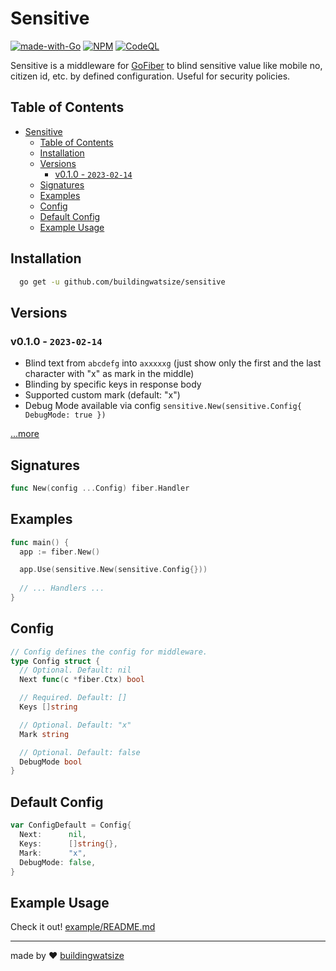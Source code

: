 # Sensitive

[![made-with-Go](https://img.shields.io/badge/Made%20with-Go-1f425f.svg)](http://golang.org)
[![NPM](https://img.shields.io/badge/Watsize-Library-289548)](https://github.com/buildingwatsize)
[![CodeQL](https://github.com/buildingwatsize/sensitive/actions/workflows/codeql.yml/badge.svg)](https://github.com/buildingwatsize/sensitive/actions/workflows/codeql.yml)

Sensitive is a middleware for [GoFiber](https://gofiber.io/) to blind sensitive value like mobile no, citizen id, etc. by defined configuration. Useful for security policies.

## Table of Contents

- [Sensitive](#sensitive)
  - [Table of Contents](#table-of-contents)
  - [Installation](#installation)
  - [Versions](#versions)
    - [v0.1.0 - `2023-02-14`](#v010---2023-02-14)
  - [Signatures](#signatures)
  - [Examples](#examples)
  - [Config](#config)
  - [Default Config](#default-config)
  - [Example Usage](#example-usage)

## Installation

```bash
  go get -u github.com/buildingwatsize/sensitive
```

## Versions

### v0.1.0 - `2023-02-14`

- Blind text from `abcdefg` into `axxxxxg` (just show only the first and the last character with "x" as mark in the middle)
- Blinding by specific keys in response body
- Supported custom mark (default: "x")
- Debug Mode available via config `sensitive.New(sensitive.Config{ DebugMode: true })`

[...more](./CHANGELOG.md)

## Signatures

```go
func New(config ...Config) fiber.Handler
```

## Examples

```go
func main() {
  app := fiber.New()

  app.Use(sensitive.New(sensitive.Config{}))
  
  // ... Handlers ...
}
```

## Config

```go
// Config defines the config for middleware.
type Config struct {
  // Optional. Default: nil
  Next func(c *fiber.Ctx) bool

  // Required. Default: []
  Keys []string

  // Optional. Default: "x"
  Mark string

  // Optional. Default: false
  DebugMode bool
}
```

## Default Config

```go
var ConfigDefault = Config{
  Next:      nil,
  Keys:      []string{},
  Mark:      "x",
  DebugMode: false,
}
```

## Example Usage

Check it out! [example/README.md](./example/README.md)

---
made by ❤️ [buildingwatsize](https://github.com/buildingwatsize)
